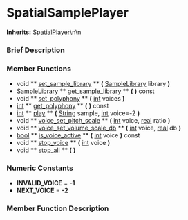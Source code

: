 #  SpatialSamplePlayer  
**Inherits:** [SpatialPlayer](class_spatialplayer)\\n\\n
###  Brief Description  


###  Member Functions 
  * void  ** [set_sample_library](#set_sample_library) **  **(** [SampleLibrary](class_samplelibrary) library  **)**
  * [SampleLibrary](class_samplelibrary)  ** [get_sample_library](#get_sample_library) **  **(** **)** const
  * void  ** [set_polyphony](#set_polyphony) **  **(** [int](class_int) voices  **)**
  * [int](class_int)  ** [get_polyphony](#get_polyphony) **  **(** **)** const
  * [int](class_int)  ** [play](#play) **  **(** [String](class_string) sample, [int](class_int) voice=-2  **)**
  * void  ** [voice_set_pitch_scale](#voice_set_pitch_scale) **  **(** [int](class_int) voice, [real](class_real) ratio  **)**
  * void  ** [voice_set_volume_scale_db](#voice_set_volume_scale_db) **  **(** [int](class_int) voice, [real](class_real) db  **)**
  * [bool](class_bool)  ** [is_voice_active](#is_voice_active) **  **(** [int](class_int) voice  **)** const
  * void  ** [stop_voice](#stop_voice) **  **(** [int](class_int) voice  **)**
  * void  ** [stop_all](#stop_all) **  **(** **)**

###  Numeric Constants  
  * **INVALID_VOICE** = **-1**
  * **NEXT_VOICE** = **-2**

###  Member Function Description  
